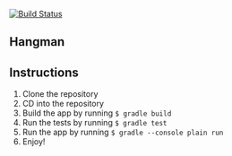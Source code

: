 [![Build Status](https://travis-ci.org/pelensky/Hangman.svg?branch=master)](https://travis-ci.org/pelensky/Hangman)


## Hangman

## Instructions
1. Clone the repository
2. CD into the repository
3. Build the app by running `$ gradle build`
4. Run the tests by running `$ gradle test`
4. Run the app by running `$ gradle --console plain run`
5. Enjoy!
